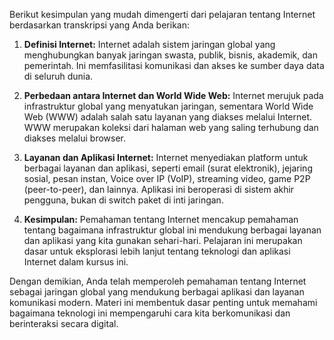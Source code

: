 Berikut kesimpulan yang mudah dimengerti dari pelajaran tentang Internet berdasarkan transkripsi yang Anda berikan:

1. **Definisi Internet:**
   Internet adalah sistem jaringan global yang menghubungkan banyak jaringan swasta, publik, bisnis, akademik, dan pemerintah. Ini memfasilitasi komunikasi dan akses ke sumber daya data di seluruh dunia.

2. **Perbedaan antara Internet dan World Wide Web:**
   Internet merujuk pada infrastruktur global yang menyatukan jaringan, sementara World Wide Web (WWW) adalah salah satu layanan yang diakses melalui Internet. WWW merupakan koleksi dari halaman web yang saling terhubung dan diakses melalui browser.

3. **Layanan dan Aplikasi Internet:**
   Internet menyediakan platform untuk berbagai layanan dan aplikasi, seperti email (surat elektronik), jejaring sosial, pesan instan, Voice over IP (VoIP), streaming video, game P2P (peer-to-peer), dan lainnya. Aplikasi ini beroperasi di sistem akhir pengguna, bukan di switch paket di inti jaringan.

4. **Kesimpulan:**
   Pemahaman tentang Internet mencakup pemahaman tentang bagaimana infrastruktur global ini mendukung berbagai layanan dan aplikasi yang kita gunakan sehari-hari. Pelajaran ini merupakan dasar untuk eksplorasi lebih lanjut tentang teknologi dan aplikasi Internet dalam kursus ini.

Dengan demikian, Anda telah memperoleh pemahaman tentang Internet sebagai jaringan global yang mendukung berbagai aplikasi dan layanan komunikasi modern. Materi ini membentuk dasar penting untuk memahami bagaimana teknologi ini mempengaruhi cara kita berkomunikasi dan berinteraksi secara digital.
